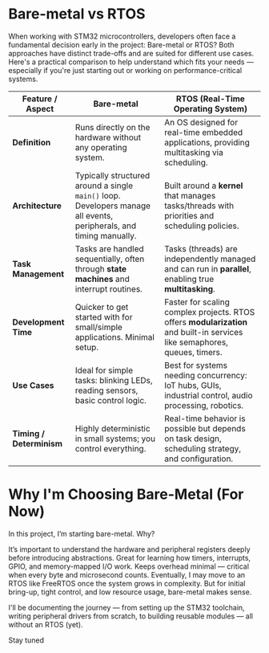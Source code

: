 #  Bare-metal vs RTOS
When working with STM32 microcontrollers, developers often face a fundamental decision early in the project: Bare-metal or RTOS?
Both approaches have distinct trade-offs and are suited for different use cases. Here's a practical comparison to help understand which fits your needs — especially if you're just starting out or working on performance-critical systems.


| **Feature / Aspect**     | **Bare-metal**                                                                                                      | **RTOS (Real-Time Operating System)**                                                                                      |
| ------------------------ | ------------------------------------------------------------------------------------------------------------------- | -------------------------------------------------------------------------------------------------------------------------- |
| **Definition**           | Runs directly on the hardware without any operating system.                                                         | An OS designed for real-time embedded applications, providing multitasking via scheduling.                                 |
| **Architecture**         | Typically structured around a single `main()` loop. Developers manage all events, peripherals, and timing manually. | Built around a **kernel** that manages tasks/threads with priorities and scheduling policies.                              |
| **Task Management**      | Tasks are handled sequentially, often through **state machines** and interrupt routines.                            | Tasks (threads) are independently managed and can run in **parallel**, enabling true **multitasking**.                     |
| **Development Time**     | Quicker to get started with for small/simple applications. Minimal setup.                                           | Faster for scaling complex projects. RTOS offers **modularization** and built-in services like semaphores, queues, timers. |
| **Use Cases**            | Ideal for simple tasks: blinking LEDs, reading sensors, basic control logic.                                        | Best for systems needing concurrency: IoT hubs, GUIs, industrial control, audio processing, robotics.                      |
| **Timing / Determinism** | Highly deterministic in small systems; you control everything.                                                      | Real-time behavior is possible but depends on task design, scheduling strategy, and configuration.                         |


# Why I'm Choosing Bare-Metal (For Now)
In this project, I’m starting bare-metal. Why?

It’s important to understand the hardware and peripheral registers deeply before introducing abstractions.
Great for learning how timers, interrupts, GPIO, and memory-mapped I/O work.
Keeps overhead minimal — critical when every byte and microsecond counts.
Eventually, I may move to an RTOS like FreeRTOS once the system grows in complexity. But for initial bring-up, tight control, and low resource usage, bare-metal makes sense.

I'll be documenting the journey — from setting up the STM32 toolchain, writing peripheral drivers from scratch, to building reusable modules — all without an RTOS (yet).

Stay tuned 
